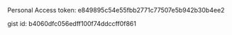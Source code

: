 Personal Access token: e849895c54e55fbb2771c77507e5b942b30b4ee2

gist id: b4060dfc056edff100f74ddccff0f861
